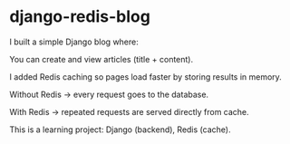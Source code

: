 # django-redis-blog

I built a simple Django blog where:

You can create and view articles (title + content).

I added Redis caching so pages load faster by storing results in memory.

Without Redis → every request goes to the database.

With Redis → repeated requests are served directly from cache.

This is a learning project: Django (backend), Redis (cache).
